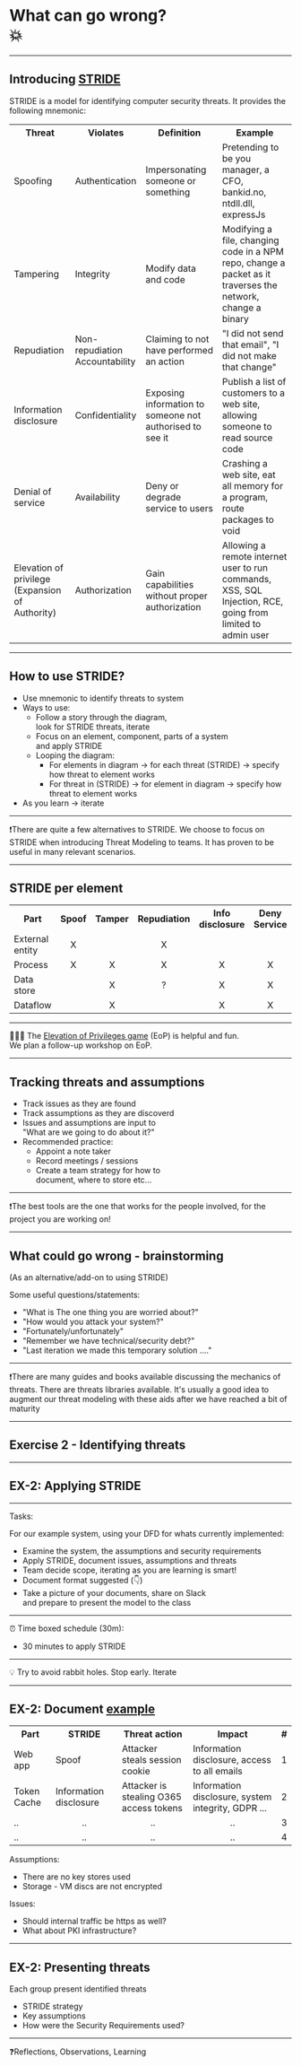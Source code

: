 <!-- markdownlint-disable MD033 -->

# What can go wrong? </br>💥

---

## Introducing [STRIDE](https://en.wikipedia.org/wiki/STRIDE_(security))

STRIDE is a model for identifying computer security threats. It provides the following mnemonic: <!-- .element: style="font-size:0.65em"-->

 <table><!-- .element: style="font-size:0.60em"-->
  <tr>
    <th>Threat</th>
    <th>Violates</th>
    <th>Definition</th>
    <th>Example</th>
  </tr>
  <tr>
    <td>Spoofing</td>
    <td>Authentication</td>
    <td>Impersonating someone or something</td>
    <td>Pretending to be you manager, a CFO, bankid.no, ntdll.dll, expressJs</td>
  </tr>
  <tr>
    <td>Tampering</td>
    <td>Integrity</td>
    <td>Modify data and code</td>
    <td>Modifying a file, changing code in a NPM repo, change a packet as it traverses the network, change a binary</td>
  </tr>
  <tr>
    <td>Repudiation</td>
    <td>Non-repudiation </br>Accountability</td>
    <td>Claiming to not have performed an action</td>
    <td>"I did not send that email", "I did not make that change"</td>
  </tr>
  <tr>
    <td>Information disclosure</td>
    <td>Confidentiality</td>
    <td>Exposing information to someone not authorised to see it</td>
    <td>Publish a list of customers to a web site, allowing someone to read source code</td>
  </tr>
  <tr>
    <td>Denial of service</td>
    <td>Availability</td>
    <td>Deny or degrade service to users</td>
    <td>Crashing a web site, eat all memory for a program, route packages to void</td>
  </tr>
  <tr>
    <td>Elevation of privilege</br>(Expansion of Authority)</td>
    <td>Authorization</td>
    <td>Gain capabilities without proper authorization</td>
    <td>Allowing a remote internet user to run commands, XSS, SQL Injection, RCE, going from limited to admin user</td>
  </tr>  
</table>

---

## How to use STRIDE?

<div><!-- .element: style="font-size:0.7em"-->

- Use mnemonic to identify threats to system<!-- .element: class="fragment" data-fragment-index="1" -->
- Ways to use:<!-- .element: class="fragment" data-fragment-index="3" -->
  - Follow a story through the diagram,<!-- .element: class="fragment" data-fragment-index="4" --> </br>look for STRIDE threats, iterate<!-- .element: class="fragment" data-fragment-index="4" -->
  - Focus on an element, component, parts of a system </br>and apply STRIDE<!-- .element: class="fragment" data-fragment-index="5" -->
  - Looping the diagram:<!-- .element: class="fragment" data-fragment-index="6" -->
    - For elements in diagram -> for each threat (STRIDE) -> specify how threat to element works<!-- .element: class="fragment" data-fragment-index="7" -->
    - For threat in (STRIDE) -> for element in diagram -> specify how threat to element works<!-- .element: class="fragment" data-fragment-index="8" --> 
- As you learn -> iterate<!-- .element: class="fragment" data-fragment-index="9" -->

</div>

<hr>

❗️There are quite a few alternatives to STRIDE. We choose to focus on STRIDE when introducing Threat Modeling to teams. It has proven to be useful in many relevant scenarios.<!-- .element: style="font-size:0.7em"--><!-- .element: class="fragment" data-fragment-index="10" -->

---

## STRIDE per element

<table><!-- .element: style="font-size:0.8em"-->
    <tr>
        <th>Part</th>
        <th>Spoof</th>
        <th>Tamper</th>
        <th>Repudiation</th>
        <th>Info disclosure</th>
        <th>Deny Service</th>
        <th>EoP</th>
    </tr>
    <tr>
        <td>External entity</td>
        <td align="center">X</td>
        <td align="center"></td>
        <td align="center">X</td>
        <td align="center"></td>
        <td align="center"></td>
        <td align="center"></td>
    </tr>
    <tr>
        <td>Process</td>
        <td align="center">X</td>
        <td align="center">X</td>
        <td align="center">X</td>
        <td align="center">X</td>
        <td align="center">X</td>
        <td align="center">X</td>
    </tr>
    <tr>
        <td>Data store</td>
        <td align="center"></td>
        <td align="center">X</td>
        <td align="center">?</td>
        <td align="center">X</td>
        <td align="center">X</td>
        <td align="center"></td>
    </tr>
    <tr>
        <td>Dataflow</td>
        <td align="center"></td>
        <td align="center">X</td>
        <td align="center"></td>
        <td align="center">X</td>
        <td align="center">X</td>
        <td align="center"></td>
    </tr>

</table>

<hr>

🕵🏻‍♂️ The [Elevation of Privileges game](https://github.com/adamshostack/eop) (EoP) is helpful and fun. </br>We plan a follow-up workshop on EoP.

---

## Tracking threats and assumptions

- Track issues as they are found<!-- .element: class="fragment" data-fragment-index="1" -->
- Track assumptions as they are discoverd<!-- .element: class="fragment" data-fragment-index="2" -->
- Issues and assumptions are input to<!-- .element: class="fragment" data-fragment-index="3" --> </br>"What are we going to do about it?"<!-- .element: class="fragment" data-fragment-index="3" -->
- Recommended practice:<!-- .element: class="fragment" data-fragment-index="4" -->
  - Appoint a note taker<!-- .element: class="fragment" data-fragment-index="5" -->
  - Record meetings / sessions<!-- .element: class="fragment" data-fragment-index="6" -->
  - Create a team strategy for how to </br>document, where to store etc...<!-- .element: class="fragment" data-fragment-index="7" -->

<hr>

❗️The best tools are the one that works for the people involved, for the project you are working on!<!-- .element: class="fragment" data-fragment-index="8" -->

---

## What could go wrong - brainstorming

(As an alternative/add-on to using STRIDE)<!-- .element: style="font-size:0.6em"-->

Some useful questions/statements:

- "What is The one thing you are worried about?"<!-- .element: class="fragment" data-fragment-index="1" -->
- "How would you attack your system?"<!-- .element: class="fragment" data-fragment-index="2" -->
- "Fortunately/unfortunately"<!-- .element: class="fragment" data-fragment-index="3" -->
- "Remember we have technical/security debt?"<!-- .element: class="fragment" data-fragment-index="4" -->
- "Last iteration we made this temporary solution ...."<!-- .element: class="fragment" data-fragment-index="5" -->

<hr>

❗️There are many guides and books available discussing the mechanics of threats. There are threats libraries available. It's usually a good idea to augment our threat modeling with these aids after we have reached a bit of maturity<!-- .element: class="fragment" data-fragment-index="6" -->

---

## Exercise 2 - Identifying threats

---

## EX-2: Applying STRIDE

<hr>

<div align="left"><!-- .element: style="font-size:0.8em"-->

Tasks:

For our example system, using your DFD for whats currently implemented:

- Examine the system, the assumptions and security requirements
- Apply STRIDE, document issues, assumptions and threats
- Team decide scope, iterating as you are learning is smart!
- Document format suggested (👇)
- Take a picture of your documents, share on Slack </br>and prepare to present the model to the class

<hr>

⏰ Time boxed schedule (30m):

- 30 minutes to apply STRIDE

<hr>

💡 Try to avoid rabbit holes. Stop early. Iterate

</div>

---

## EX-2: Document <u>example</u>

<table><!-- .element: style="font-size:0.65em"-->
    <tr>
        <th>Part</th>
        <th>STRIDE</th>
        <th>Threat action</th>
        <th>Impact</th>
        <th>#</th>
    </tr>
    <tr>
        <td>Web app</td>
        <td>Spoof</td>
        <td>Attacker steals session cookie</td>
        <td>Information disclosure, access to all emails</td>
        <td>1</td>
    </tr>
    <tr>
        <td>Token Cache</td>
        <td>Information disclosure</td>
        <td>Attacker is stealing O365 access tokens</td>
        <td>Information disclosure, system integrity, GDPR ...</td>
        <td>2</td>
    </tr>
    <tr>
        <td>..</td>
        <td align="center">..</td>
        <td align="center">..</td>
        <td align="center">..</td>
        <td align="center">3</td>
    </tr>
    <tr>
        <td>..</td>
        <td align="center">..</td>
        <td align="center">..</td>
        <td align="center">..</td>
        <td align="center">4</td>
    </tr>
</table>

<div align="left"><!-- .element: style="font-size:0.6em"-->

Assumptions:

- There are no key stores used
- Storage - VM discs are not encrypted

Issues:

- Should internal traffic be https as well?
- What about PKI infrastructure?
  
</div>

---

## EX-2: Presenting threats

Each group present identified threats

- STRIDE strategy
- Key assumptions
- How were the Security Requirements used?

<hr>

❓Reflections, Observations, Learning